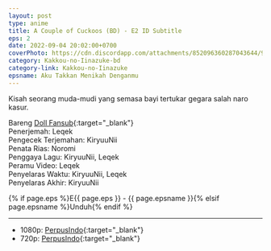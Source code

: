 ```yaml
---
layout: post
type: anime
title: A Couple of Cuckoos (BD) - E2 ID Subtitle
eps: 2
date: 2022-09-04 20:02:00+0700
coverPhoto: https://cdn.discordapp.com/attachments/852096360287043644/991700187670130728/unknown.png
category: Kakkou-no-Iinazuke-bd
category-link: Kakkou-no-Iinazuke
epsname: Aku Takkan Menikah Denganmu
---
```


Kisah seorang muda-mudi yang semasa bayi tertukar gegara salah naro kasur.

Bareng [Doll Fansub](https://www.perpusindo.info/user/Leqek){:target="_blank"}<br>
Penerjemah: Leqek<br>
Pengecek Terjemahan: KiryuuNii<br>
Penata Rias: Noromi<br>
Penggaya Lagu: KiryuuNii, Leqek<br>
Peramu Video: Leqek<br>
Penyelaras Waktu: KiryuuNii, Leqek<br>
Penyelaras Akhir: KiryuuNii<br>

{% if page.eps %}E{{ page.eps }} - {{ page.epsname }}{% elsif page.epsname %}Unduh{% endif %}

---
- 1080p: [PerpusIndo](https://www.perpusindo.info/berkas/53vAN0Ee){:target="_blank"}<br>
- 720p: [PerpusIndo](https://www.perpusindo.info/berkas/dVOiC44B){:target="_blank"}
